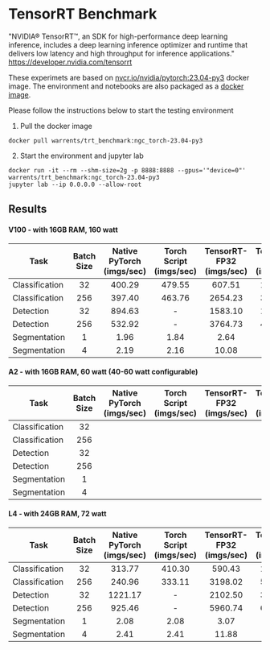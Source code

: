 # TensorRT Benchmark
"NVIDIA® TensorRT™, an SDK for high-performance deep learning inference, includes a deep learning inference optimizer and runtime that delivers low latency and high throughput for inference applications." https://developer.nvidia.com/tensorrt </br>

These experimets are based on <a href="https://catalog.ngc.nvidia.com/orgs/nvidia/containers/pytorch">nvcr.io/nvidia/pytorch:23.04-py3</a> docker image. The environment and notebooks are also packaged as a <a href="https://hub.docker.com/r/warrents/trt_benchmark">docker image</a>. </br>

Please follow the instructions below to start the testing environment
1. Pull the docker image
```
docker pull warrents/trt_benchmark:ngc_torch-23.04-py3
```
2. Start the environment and jupyter lab
```
docker run -it --rm --shm-size=2g -p 8888:8888 --gpus='"device=0"' warrents/trt_benchmark:ngc_torch-23.04-py3
jupyter lab --ip 0.0.0.0 --allow-root
```

## Results

#### V100 - with 16GB RAM, 160 watt
| Task           | Batch Size | Native PyTorch </br> (imgs/sec) | Torch Script </br> (imgs/sec) |TensorRT-FP32 </br> (imgs/sec) | TensorRT-FP16 </br> (imgs/sec)| Improvement </br> (TRT v.s. PT) | Energy Efficiency </br>for TRT-FP16 </br> (throughputs/watt) |
|  ------------- |:-------------:|:-------------:|:-------------:|:-------------:|:-------------:|:-------------:|:-------------:|
| Classification | 32  | 400.29 | 479.55 | 607.51  | 1300.60 | 3.25  | 8.13  |
| Classification | 256 | 397.40 | 463.76 | 2654.23 | 3622.02 | 9.11  | 22.64 |
| Detection      | 32  | 894.63 | -      | 1583.10 | 1947.37 | 2.18  | 12.17 |
| Detection      | 256 | 532.92 | -      | 3764.73 | 4085.98 | 7.67  | 25.54 |
| Segmentation   | 1   | 1.96   | 1.84   | 2.64    | 6.26    | 3.19  | 0.039 |
| Segmentation   | 4   | 2.19   | 2.16   | 10.08   | 22.59   | 10.32 | 0.141 |

#### A2 - with 16GB RAM, 60 watt (40-60 watt configurable)
| Task           | Batch Size | Native PyTorch </br> (imgs/sec) | Torch Script </br> (imgs/sec) | TensorRT-FP32 </br> (imgs/sec) | TensorRT-FP16 </br> (imgs/sec)| Improvement </br> (TRT v.s. PT) | Energy Efficiency </br>for TRT-FP16 </br> (throughputs/watt) |
|  ------------- |:-------------:|:-------------:|:-------------:|:-------------:|:-------------:|:-------------:|:-------------:|
| Classification | 32  |   |  |    |  |   |  |
| Classification | 256 |   |  |   |  |  |  |
| Detection      | 32  |  |       |   |  |   |  |
| Detection      | 256 |   |       |   |  |   |  |
| Segmentation   | 1   |     |    |      |     |   |  |
| Segmentation   | 4   |     |    |     |    |   |  |

#### L4 - with 24GB RAM, 72 watt
| Task           | Batch Size | Native PyTorch </br> (imgs/sec) | Torch Script </br> (imgs/sec) | TensorRT-FP32 </br> (imgs/sec) | TensorRT-FP16 </br> (imgs/sec)| Improvement </br> (TRT v.s. PT) | Energy Efficiency </br>for TRT-FP16 </br> (throughputs/watt) |
|  ------------- |:-------------:|:-------------:|:-------------:|:-------------:|:-------------:|:-------------:|:-------------:|
| Classification | 32  | 313.77  | 410.30 | 590.43   | 1351.51 | 4.31  | 18.77 |
| Classification | 256 | 240.96  | 333.11 | 3198.02  | 5140.12 | 21.33 | 71.39 |
| Detection      | 32  | 1221.17 | -      | 2102.50  | 3076.79 | 2.52  | 42.73 |
| Detection      | 256 | 925.46  | -      | 5960.74  | 6698.22 | 7.24  | 93.03 |
| Segmentation   | 1   | 2.08    | 2.08   | 3.07     | 5.19    | 2.50  | 0.072 |
| Segmentation   | 4   | 2.41    | 2.41   | 11.88    | 19.75   | 8.20  | 0.274 |
